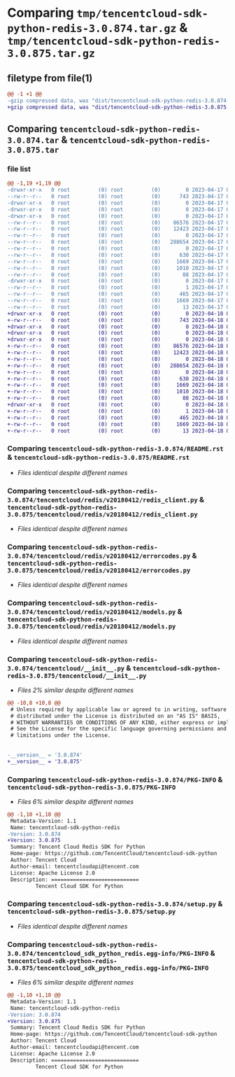# Comparing `tmp/tencentcloud-sdk-python-redis-3.0.874.tar.gz` & `tmp/tencentcloud-sdk-python-redis-3.0.875.tar.gz`

## filetype from file(1)

```diff
@@ -1 +1 @@
-gzip compressed data, was "dist/tencentcloud-sdk-python-redis-3.0.874.tar", last modified: Mon Apr 17 00:42:57 2023, max compression
+gzip compressed data, was "dist/tencentcloud-sdk-python-redis-3.0.875.tar", last modified: Tue Apr 18 00:48:49 2023, max compression
```

## Comparing `tencentcloud-sdk-python-redis-3.0.874.tar` & `tencentcloud-sdk-python-redis-3.0.875.tar`

### file list

```diff
@@ -1,19 +1,19 @@
-drwxr-xr-x   0 root         (0) root         (0)        0 2023-04-17 00:42:57.000000 tencentcloud-sdk-python-redis-3.0.874/
--rw-r--r--   0 root         (0) root         (0)      743 2023-04-17 00:42:56.000000 tencentcloud-sdk-python-redis-3.0.874/README.rst
-drwxr-xr-x   0 root         (0) root         (0)        0 2023-04-17 00:42:57.000000 tencentcloud-sdk-python-redis-3.0.874/tencentcloud/
-drwxr-xr-x   0 root         (0) root         (0)        0 2023-04-17 00:42:57.000000 tencentcloud-sdk-python-redis-3.0.874/tencentcloud/redis/
-drwxr-xr-x   0 root         (0) root         (0)        0 2023-04-17 00:42:57.000000 tencentcloud-sdk-python-redis-3.0.874/tencentcloud/redis/v20180412/
--rw-r--r--   0 root         (0) root         (0)    86576 2023-04-17 00:42:57.000000 tencentcloud-sdk-python-redis-3.0.874/tencentcloud/redis/v20180412/redis_client.py
--rw-r--r--   0 root         (0) root         (0)    12423 2023-04-17 00:42:57.000000 tencentcloud-sdk-python-redis-3.0.874/tencentcloud/redis/v20180412/errorcodes.py
--rw-r--r--   0 root         (0) root         (0)        0 2023-04-17 00:42:57.000000 tencentcloud-sdk-python-redis-3.0.874/tencentcloud/redis/v20180412/__init__.py
--rw-r--r--   0 root         (0) root         (0)   288654 2023-04-17 00:42:57.000000 tencentcloud-sdk-python-redis-3.0.874/tencentcloud/redis/v20180412/models.py
--rw-r--r--   0 root         (0) root         (0)        0 2023-04-17 00:42:57.000000 tencentcloud-sdk-python-redis-3.0.874/tencentcloud/redis/__init__.py
--rw-r--r--   0 root         (0) root         (0)      630 2023-04-17 00:42:56.000000 tencentcloud-sdk-python-redis-3.0.874/tencentcloud/__init__.py
--rw-r--r--   0 root         (0) root         (0)     1669 2023-04-17 00:42:57.000000 tencentcloud-sdk-python-redis-3.0.874/PKG-INFO
--rw-r--r--   0 root         (0) root         (0)     1010 2023-04-17 00:42:56.000000 tencentcloud-sdk-python-redis-3.0.874/setup.py
--rw-r--r--   0 root         (0) root         (0)       88 2023-04-17 00:42:57.000000 tencentcloud-sdk-python-redis-3.0.874/setup.cfg
-drwxr-xr-x   0 root         (0) root         (0)        0 2023-04-17 00:42:57.000000 tencentcloud-sdk-python-redis-3.0.874/tencentcloud_sdk_python_redis.egg-info/
--rw-r--r--   0 root         (0) root         (0)        1 2023-04-17 00:42:57.000000 tencentcloud-sdk-python-redis-3.0.874/tencentcloud_sdk_python_redis.egg-info/dependency_links.txt
--rw-r--r--   0 root         (0) root         (0)      465 2023-04-17 00:42:57.000000 tencentcloud-sdk-python-redis-3.0.874/tencentcloud_sdk_python_redis.egg-info/SOURCES.txt
--rw-r--r--   0 root         (0) root         (0)     1669 2023-04-17 00:42:57.000000 tencentcloud-sdk-python-redis-3.0.874/tencentcloud_sdk_python_redis.egg-info/PKG-INFO
--rw-r--r--   0 root         (0) root         (0)       13 2023-04-17 00:42:57.000000 tencentcloud-sdk-python-redis-3.0.874/tencentcloud_sdk_python_redis.egg-info/top_level.txt
+drwxr-xr-x   0 root         (0) root         (0)        0 2023-04-18 00:48:49.000000 tencentcloud-sdk-python-redis-3.0.875/
+-rw-r--r--   0 root         (0) root         (0)      743 2023-04-18 00:48:49.000000 tencentcloud-sdk-python-redis-3.0.875/README.rst
+drwxr-xr-x   0 root         (0) root         (0)        0 2023-04-18 00:48:49.000000 tencentcloud-sdk-python-redis-3.0.875/tencentcloud/
+drwxr-xr-x   0 root         (0) root         (0)        0 2023-04-18 00:48:49.000000 tencentcloud-sdk-python-redis-3.0.875/tencentcloud/redis/
+drwxr-xr-x   0 root         (0) root         (0)        0 2023-04-18 00:48:49.000000 tencentcloud-sdk-python-redis-3.0.875/tencentcloud/redis/v20180412/
+-rw-r--r--   0 root         (0) root         (0)    86576 2023-04-18 00:48:49.000000 tencentcloud-sdk-python-redis-3.0.875/tencentcloud/redis/v20180412/redis_client.py
+-rw-r--r--   0 root         (0) root         (0)    12423 2023-04-18 00:48:49.000000 tencentcloud-sdk-python-redis-3.0.875/tencentcloud/redis/v20180412/errorcodes.py
+-rw-r--r--   0 root         (0) root         (0)        0 2023-04-18 00:48:49.000000 tencentcloud-sdk-python-redis-3.0.875/tencentcloud/redis/v20180412/__init__.py
+-rw-r--r--   0 root         (0) root         (0)   288654 2023-04-18 00:48:49.000000 tencentcloud-sdk-python-redis-3.0.875/tencentcloud/redis/v20180412/models.py
+-rw-r--r--   0 root         (0) root         (0)        0 2023-04-18 00:48:49.000000 tencentcloud-sdk-python-redis-3.0.875/tencentcloud/redis/__init__.py
+-rw-r--r--   0 root         (0) root         (0)      630 2023-04-18 00:48:49.000000 tencentcloud-sdk-python-redis-3.0.875/tencentcloud/__init__.py
+-rw-r--r--   0 root         (0) root         (0)     1669 2023-04-18 00:48:49.000000 tencentcloud-sdk-python-redis-3.0.875/PKG-INFO
+-rw-r--r--   0 root         (0) root         (0)     1010 2023-04-18 00:48:49.000000 tencentcloud-sdk-python-redis-3.0.875/setup.py
+-rw-r--r--   0 root         (0) root         (0)       88 2023-04-18 00:48:49.000000 tencentcloud-sdk-python-redis-3.0.875/setup.cfg
+drwxr-xr-x   0 root         (0) root         (0)        0 2023-04-18 00:48:49.000000 tencentcloud-sdk-python-redis-3.0.875/tencentcloud_sdk_python_redis.egg-info/
+-rw-r--r--   0 root         (0) root         (0)        1 2023-04-18 00:48:49.000000 tencentcloud-sdk-python-redis-3.0.875/tencentcloud_sdk_python_redis.egg-info/dependency_links.txt
+-rw-r--r--   0 root         (0) root         (0)      465 2023-04-18 00:48:49.000000 tencentcloud-sdk-python-redis-3.0.875/tencentcloud_sdk_python_redis.egg-info/SOURCES.txt
+-rw-r--r--   0 root         (0) root         (0)     1669 2023-04-18 00:48:49.000000 tencentcloud-sdk-python-redis-3.0.875/tencentcloud_sdk_python_redis.egg-info/PKG-INFO
+-rw-r--r--   0 root         (0) root         (0)       13 2023-04-18 00:48:49.000000 tencentcloud-sdk-python-redis-3.0.875/tencentcloud_sdk_python_redis.egg-info/top_level.txt
```

### Comparing `tencentcloud-sdk-python-redis-3.0.874/README.rst` & `tencentcloud-sdk-python-redis-3.0.875/README.rst`

 * *Files identical despite different names*

### Comparing `tencentcloud-sdk-python-redis-3.0.874/tencentcloud/redis/v20180412/redis_client.py` & `tencentcloud-sdk-python-redis-3.0.875/tencentcloud/redis/v20180412/redis_client.py`

 * *Files identical despite different names*

### Comparing `tencentcloud-sdk-python-redis-3.0.874/tencentcloud/redis/v20180412/errorcodes.py` & `tencentcloud-sdk-python-redis-3.0.875/tencentcloud/redis/v20180412/errorcodes.py`

 * *Files identical despite different names*

### Comparing `tencentcloud-sdk-python-redis-3.0.874/tencentcloud/redis/v20180412/models.py` & `tencentcloud-sdk-python-redis-3.0.875/tencentcloud/redis/v20180412/models.py`

 * *Files identical despite different names*

### Comparing `tencentcloud-sdk-python-redis-3.0.874/tencentcloud/__init__.py` & `tencentcloud-sdk-python-redis-3.0.875/tencentcloud/__init__.py`

 * *Files 2% similar despite different names*

```diff
@@ -10,8 +10,8 @@
 # Unless required by applicable law or agreed to in writing, software
 # distributed under the License is distributed on an "AS IS" BASIS,
 # WITHOUT WARRANTIES OR CONDITIONS OF ANY KIND, either express or implied.
 # See the License for the specific language governing permissions and
 # limitations under the License.
 
 
-__version__ = '3.0.874'
+__version__ = '3.0.875'
```

### Comparing `tencentcloud-sdk-python-redis-3.0.874/PKG-INFO` & `tencentcloud-sdk-python-redis-3.0.875/PKG-INFO`

 * *Files 6% similar despite different names*

```diff
@@ -1,10 +1,10 @@
 Metadata-Version: 1.1
 Name: tencentcloud-sdk-python-redis
-Version: 3.0.874
+Version: 3.0.875
 Summary: Tencent Cloud Redis SDK for Python
 Home-page: https://github.com/TencentCloud/tencentcloud-sdk-python
 Author: Tencent Cloud
 Author-email: tencentcloudapi@tencent.com
 License: Apache License 2.0
 Description: ============================
         Tencent Cloud SDK for Python
```

### Comparing `tencentcloud-sdk-python-redis-3.0.874/setup.py` & `tencentcloud-sdk-python-redis-3.0.875/setup.py`

 * *Files identical despite different names*

### Comparing `tencentcloud-sdk-python-redis-3.0.874/tencentcloud_sdk_python_redis.egg-info/PKG-INFO` & `tencentcloud-sdk-python-redis-3.0.875/tencentcloud_sdk_python_redis.egg-info/PKG-INFO`

 * *Files 6% similar despite different names*

```diff
@@ -1,10 +1,10 @@
 Metadata-Version: 1.1
 Name: tencentcloud-sdk-python-redis
-Version: 3.0.874
+Version: 3.0.875
 Summary: Tencent Cloud Redis SDK for Python
 Home-page: https://github.com/TencentCloud/tencentcloud-sdk-python
 Author: Tencent Cloud
 Author-email: tencentcloudapi@tencent.com
 License: Apache License 2.0
 Description: ============================
         Tencent Cloud SDK for Python
```

